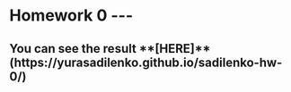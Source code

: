 <h1> Homework 0 
---

<h2>You can see the result **[HERE]** (https://yurasadilenko.github.io/sadilenko-hw-0/)
